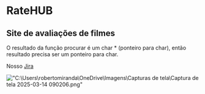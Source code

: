 # RateHUB
## Site de avaliações de filmes

O resultado da função procurar é um char * (ponteiro para char), então resultado precisa ser um ponteiro para char.

Nosso [Jira](https://projetofds-2.atlassian.net/jira/software/projects/FDS/boards/5/backlog?selectedIssue=FDS-4)

!["C:\Users\robertomiranda\OneDrive\Imagens\Capturas de tela\Captura de tela 2025-03-14 090206.png"](https://pt.wikipedia.org/wiki/Dunkirk_%28filme%29)
